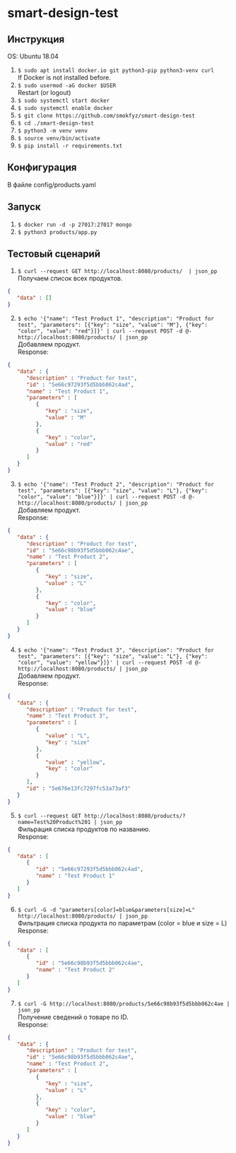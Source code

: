 # smart-design-test

## Инструкция

OS: Ubuntu 18.04

1. `$ sudo apt install docker.io git python3-pip python3-venv curl`  
If Docker is not installed before.  
2. `$ sudo usermod -aG docker $USER`  
Restart (or logout)  
3. `$ sudo systemctl start docker`
4. `$ sudo systemctl enable docker`
5. `$ git clone https://github.com/smokfyz/smart-design-test`
6. `$ cd ./smart-design-test`
7. `$ python3 -m venv venv`
8. `$ source venv/bin/activate`
9. `$ pip install -r requirements.txt`

## Конфигурация

В файле config/products.yaml

## Запуск

1. `$ docker run -d -p 27017:27017 mongo`
2. `$ python3 products/app.py`

## Тестовый сценарий

1. `$ curl --request GET http://localhost:8080/products/  | json_pp`  
Получаем список всех продуктов.
```json
{
   "data" : []
}
```

2. `$ echo '{"name": "Test Product 1", "description": "Product for test", "parameters": [{"key": "size", "value": "M"}, {"key": "color", "value": "red"}]}' | curl --request POST -d @- http://localhost:8080/products/ | json_pp`  
Добавляем продукт.  
Response:
```json
{
   "data" : {
      "description" : "Product for test",
      "id" : "5e66c97293f5d5bbb062c4ad",
      "name" : "Test Product 1",
      "parameters" : [
         {
            "key" : "size",
            "value" : "M"
         },
         {
            "key" : "color",
            "value" : "red"
         }
      ]
   }
}
```
3. `$ echo '{"name": "Test Product 2", "description": "Product for test", "parameters": [{"key": "size", "value": "L"}, {"key": "color", "value": "blue"}]}' | curl --request POST -d @- http://localhost:8080/products/ | json_pp`  
Добавляем продукт.  
Response:
```json
{
   "data" : {
      "description" : "Product for test",
      "id" : "5e66c98b93f5d5bbb062c4ae",
      "name" : "Test Product 2",
      "parameters" : [
         {
            "key" : "size",
            "value" : "L"
         },
         {
            "key" : "color",
            "value" : "blue"
         }
      ]
   }
}
```
4. `$ echo '{"name": "Test Product 3", "description": "Product for test", "parameters": [{"key": "size", "value": "L"}, {"key": "color", "value": "yellow"}]}' | curl --request POST -d @- http://localhost:8080/products/ | json_pp`  
Добавляем продукт.  
Response:
```json
{
   "data" : {
      "description" : "Product for test",
      "name" : "Test Product 3",
      "parameters" : [
         {
            "value" : "L",
            "key" : "size"
         },
         {
            "value" : "yellow",
            "key" : "color"
         }
      ],
      "id" : "5e676e13fc7297fc53a73af3"
   }
}
```
5. `$ curl --request GET http://localhost:8080/products/?name=Test%20Product%201 | json_pp`  
Фильрация списка продуктов по названию.  
Response:
```json
{
   "data" : [
      {
         "id" : "5e66c97293f5d5bbb062c4ad",
         "name" : "Test Product 1"
      }
   ]
}
```
6. `$ curl -G -d "parameters[color]=blue&parameters[size]=L" http://localhost:8080/products/ | json_pp`  
Фильтрация списка продукта по параметрам (color = blue и size = L)  
Response:
```json
{
   "data" : [
      {
         "id" : "5e66c98b93f5d5bbb062c4ae",
         "name" : "Test Product 2"
      }
   ]
}
```
7. `$ curl -G http://localhost:8080/products/5e66c98b93f5d5bbb062c4ae | json_pp`  
Получение сведений о товаре по ID.  
Response:
```json
{
   "data" : {
      "description" : "Product for test",
      "id" : "5e66c98b93f5d5bbb062c4ae",
      "name" : "Test Product 2",
      "parameters" : [
         {
            "key" : "size",
            "value" : "L"
         },
         {
            "key" : "color",
            "value" : "blue"
         }
      ]
   }
}
```
